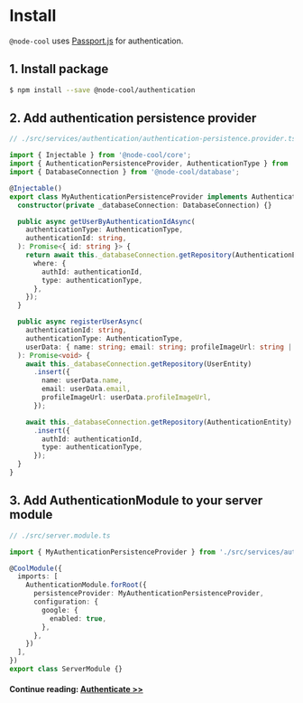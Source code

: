 # Install

`@node-cool` uses [Passport.js](https://www.npmjs.com/package/passport) for authentication.

## 1. Install package

```bash
$ npm install --save @node-cool/authentication
```

## 2. Add authentication persistence provider

```typescript
// ./src/services/authentication/authentication-persistence.provider.ts

import { Injectable } from '@node-cool/core';
import { AuthenticationPersistenceProvider, AuthenticationType } from '@node-cool/authentication';
import { DatabaseConnection } from '@node-cool/database';

@Injectable()
export class MyAuthenticationPersistenceProvider implements AuthenticationPersistenceProvider {
  constructor(private _databaseConnection: DatabaseConnection) {}

  public async getUserByAuthenticationIdAsync(
    authenticationType: AuthenticationType,
    authenticationId: string,
  ): Promise<{ id: string }> {
    return await this._databaseConnection.getRepository(AuthenticationEntity).findOne({
      where: {
        authId: authenticationId,
        type: authenticationType,
      },
    });
  }

  public async registerUserAsync(
    authenticationId: string,
    authenticationType: AuthenticationType,
    userData: { name: string; email: string; profileImageUrl: string | null },
  ): Promise<void> {
    await this._databaseConnection.getRepository(UserEntity)
      .insert({
        name: userData.name,
        email: userData.email,
        profileImageUrl: userData.profileImageUrl,
      });

    await this._databaseConnection.getRepository(AuthenticationEntity)
      .insert({
        authId: authenticationId,
        type: authenticationType,
      });
  }
}
```

## 3. Add AuthenticationModule to your server module

```typescript
// ./src/server.module.ts

import { MyAuthenticationPersistenceProvider } from './src/services/authentication/authentication-persistence.provider';

@CoolModule({
  imports: [
    AuthenticationModule.forRoot({
      persistenceProvider: MyAuthenticationPersistenceProvider,
      configuration: {
        google: {
          enabled: true,
        },
      },
    })
  ],
})
export class ServerModule {}
```

#### Continue reading: [ Authenticate >>](/authentication/authenticate.md) <!-- {docsify-ignore} -->